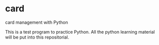 # card
card management with Python

This is a test program to practice Python. All the python learning material will be put into this repositorial.
